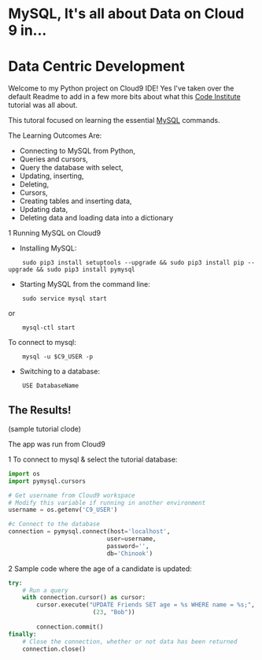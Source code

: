# MySQL, It's all about Data on Cloud 9 in...
# Data Centric Development


Welcome to my Python project on Cloud9 IDE!  Yes I've taken over the default Readme
to add in a few more bits about what this [Code Institute](https://courses.codeinstitute.net/) tutorial was all about.

This tutoral focused on learning the essential [MySQL](https://www.mysql.com/) commands.

The Learning Outcomes Are:

* Connecting to MySQL from Python,
* Queries and cursors,
* Query the database with select,
* Updating, inserting,
* Deleting,
* Cursors,
* Creating tables and inserting data,
* Updating data,
* Deleting data and loading data into a dictionary


1 Running MySQL on Cloud9

* Installing MySQL:

```
	sudo pip3 install setuptools --upgrade && sudo pip3 install pip --upgrade && sudo pip3 install pymysql
```

* Starting MySQL from the command line:

```
	sudo service mysql start
```

or

```
	mysql-ctl start
```

To connect to mysql: 

```
	mysql -u $C9_USER -p
```

* Switching to a database:

```
	USE DatabaseName
```

## The Results!
(sample tutorial clode)

The app was run from Cloud9

1 To connect to mysql & select the tutorial database: 

```python
import os
import pymysql.cursors

# Get username from Cloud9 workspace
# Modify this variable if running in another environment
username = os.getenv('C9_USER')

#c Connect to the database
connection = pymysql.connect(host='localhost',
                            user=username,
                            password='',
                            db='Chinook')
```

2 Sample code where the age of a candidate is updated:

```python
try:
    # Run a query
    with connection.cursor() as cursor:
        cursor.execute("UPDATE Friends SET age = %s WHERE name = %s;",
                        (23, "Bob"))
        
        connection.commit()
finally:
    # Close the connection, whether or not data has been returned
    connection.close()
```

